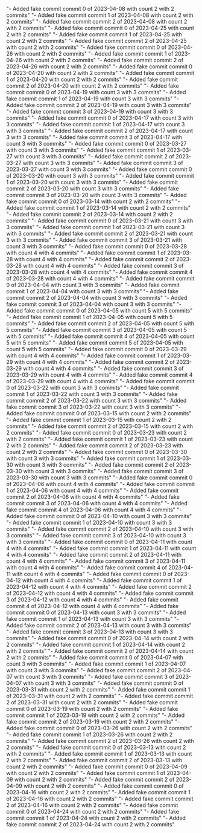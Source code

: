 "- Added fake commit commit 0 of 2023-04-08 with count 2 with 2 commits" 
"- Added fake commit commit 1 of 2023-04-08 with count 2 with 2 commits" 
"- Added fake commit commit 2 of 2023-04-08 with count 2 with 2 commits" 
"- Added fake commit commit 0 of 2023-04-25 with count 2 with 2 commits" 
"- Added fake commit commit 1 of 2023-04-25 with count 2 with 2 commits" 
"- Added fake commit commit 2 of 2023-04-25 with count 2 with 2 commits" 
"- Added fake commit commit 0 of 2023-04-26 with count 2 with 2 commits" 
"- Added fake commit commit 1 of 2023-04-26 with count 2 with 2 commits" 
"- Added fake commit commit 2 of 2023-04-26 with count 2 with 2 commits" 
"- Added fake commit commit 0 of 2023-04-20 with count 2 with 2 commits" 
"- Added fake commit commit 1 of 2023-04-20 with count 2 with 2 commits" 
"- Added fake commit commit 2 of 2023-04-20 with count 2 with 2 commits" 
"- Added fake commit commit 0 of 2023-04-19 with count 3 with 3 commits" 
"- Added fake commit commit 1 of 2023-04-19 with count 3 with 3 commits" 
"- Added fake commit commit 2 of 2023-04-19 with count 3 with 3 commits" 
"- Added fake commit commit 3 of 2023-04-19 with count 3 with 3 commits" 
"- Added fake commit commit 0 of 2023-04-17 with count 3 with 3 commits" 
"- Added fake commit commit 1 of 2023-04-17 with count 3 with 3 commits" 
"- Added fake commit commit 2 of 2023-04-17 with count 3 with 3 commits" 
"- Added fake commit commit 3 of 2023-04-17 with count 3 with 3 commits" 
"- Added fake commit commit 0 of 2023-03-27 with count 3 with 3 commits" 
"- Added fake commit commit 1 of 2023-03-27 with count 3 with 3 commits" 
"- Added fake commit commit 2 of 2023-03-27 with count 3 with 3 commits" 
"- Added fake commit commit 3 of 2023-03-27 with count 3 with 3 commits" 
"- Added fake commit commit 0 of 2023-03-20 with count 3 with 3 commits" 
"- Added fake commit commit 1 of 2023-03-20 with count 3 with 3 commits" 
"- Added fake commit commit 2 of 2023-03-20 with count 3 with 3 commits" 
"- Added fake commit commit 3 of 2023-03-20 with count 3 with 3 commits" 
"- Added fake commit commit 0 of 2023-03-14 with count 2 with 2 commits" 
"- Added fake commit commit 1 of 2023-03-14 with count 2 with 2 commits" 
"- Added fake commit commit 2 of 2023-03-14 with count 2 with 2 commits" 
"- Added fake commit commit 0 of 2023-03-21 with count 3 with 3 commits" 
"- Added fake commit commit 1 of 2023-03-21 with count 3 with 3 commits" 
"- Added fake commit commit 2 of 2023-03-21 with count 3 with 3 commits" 
"- Added fake commit commit 3 of 2023-03-21 with count 3 with 3 commits" 
"- Added fake commit commit 0 of 2023-03-28 with count 4 with 4 commits" 
"- Added fake commit commit 1 of 2023-03-28 with count 4 with 4 commits" 
"- Added fake commit commit 2 of 2023-03-28 with count 4 with 4 commits" 
"- Added fake commit commit 3 of 2023-03-28 with count 4 with 4 commits" 
"- Added fake commit commit 4 of 2023-03-28 with count 4 with 4 commits" 
"- Added fake commit commit 0 of 2023-04-04 with count 3 with 3 commits" 
"- Added fake commit commit 1 of 2023-04-04 with count 3 with 3 commits" 
"- Added fake commit commit 2 of 2023-04-04 with count 3 with 3 commits" 
"- Added fake commit commit 3 of 2023-04-04 with count 3 with 3 commits" 
"- Added fake commit commit 0 of 2023-04-05 with count 5 with 5 commits" 
"- Added fake commit commit 1 of 2023-04-05 with count 5 with 5 commits" 
"- Added fake commit commit 2 of 2023-04-05 with count 5 with 5 commits" 
"- Added fake commit commit 3 of 2023-04-05 with count 5 with 5 commits" 
"- Added fake commit commit 4 of 2023-04-05 with count 5 with 5 commits" 
"- Added fake commit commit 5 of 2023-04-05 with count 5 with 5 commits" 
"- Added fake commit commit 0 of 2023-03-29 with count 4 with 4 commits" 
"- Added fake commit commit 1 of 2023-03-29 with count 4 with 4 commits" 
"- Added fake commit commit 2 of 2023-03-29 with count 4 with 4 commits" 
"- Added fake commit commit 3 of 2023-03-29 with count 4 with 4 commits" 
"- Added fake commit commit 4 of 2023-03-29 with count 4 with 4 commits" 
"- Added fake commit commit 0 of 2023-03-22 with count 3 with 3 commits" 
"- Added fake commit commit 1 of 2023-03-22 with count 3 with 3 commits" 
"- Added fake commit commit 2 of 2023-03-22 with count 3 with 3 commits" 
"- Added fake commit commit 3 of 2023-03-22 with count 3 with 3 commits" 
"- Added fake commit commit 0 of 2023-03-15 with count 2 with 2 commits" 
"- Added fake commit commit 1 of 2023-03-15 with count 2 with 2 commits" 
"- Added fake commit commit 2 of 2023-03-15 with count 2 with 2 commits" 
"- Added fake commit commit 0 of 2023-03-23 with count 2 with 2 commits" 
"- Added fake commit commit 1 of 2023-03-23 with count 2 with 2 commits" 
"- Added fake commit commit 2 of 2023-03-23 with count 2 with 2 commits" 
"- Added fake commit commit 0 of 2023-03-30 with count 3 with 3 commits" 
"- Added fake commit commit 1 of 2023-03-30 with count 3 with 3 commits" 
"- Added fake commit commit 2 of 2023-03-30 with count 3 with 3 commits" 
"- Added fake commit commit 3 of 2023-03-30 with count 3 with 3 commits" 
"- Added fake commit commit 0 of 2023-04-06 with count 4 with 4 commits" 
"- Added fake commit commit 1 of 2023-04-06 with count 4 with 4 commits" 
"- Added fake commit commit 2 of 2023-04-06 with count 4 with 4 commits" 
"- Added fake commit commit 3 of 2023-04-06 with count 4 with 4 commits" 
"- Added fake commit commit 4 of 2023-04-06 with count 4 with 4 commits" 
"- Added fake commit commit 0 of 2023-04-10 with count 3 with 3 commits" 
"- Added fake commit commit 1 of 2023-04-10 with count 3 with 3 commits" 
"- Added fake commit commit 2 of 2023-04-10 with count 3 with 3 commits" 
"- Added fake commit commit 3 of 2023-04-10 with count 3 with 3 commits" 
"- Added fake commit commit 0 of 2023-04-11 with count 4 with 4 commits" 
"- Added fake commit commit 1 of 2023-04-11 with count 4 with 4 commits" 
"- Added fake commit commit 2 of 2023-04-11 with count 4 with 4 commits" 
"- Added fake commit commit 3 of 2023-04-11 with count 4 with 4 commits" 
"- Added fake commit commit 4 of 2023-04-11 with count 4 with 4 commits" 
"- Added fake commit commit 0 of 2023-04-12 with count 4 with 4 commits" 
"- Added fake commit commit 1 of 2023-04-12 with count 4 with 4 commits" 
"- Added fake commit commit 2 of 2023-04-12 with count 4 with 4 commits" 
"- Added fake commit commit 3 of 2023-04-12 with count 4 with 4 commits" 
"- Added fake commit commit 4 of 2023-04-12 with count 4 with 4 commits" 
"- Added fake commit commit 0 of 2023-04-13 with count 3 with 3 commits" 
"- Added fake commit commit 1 of 2023-04-13 with count 3 with 3 commits" 
"- Added fake commit commit 2 of 2023-04-13 with count 3 with 3 commits" 
"- Added fake commit commit 3 of 2023-04-13 with count 3 with 3 commits" 
"- Added fake commit commit 0 of 2023-04-14 with count 2 with 2 commits" 
"- Added fake commit commit 1 of 2023-04-14 with count 2 with 2 commits" 
"- Added fake commit commit 2 of 2023-04-14 with count 2 with 2 commits" 
"- Added fake commit commit 0 of 2023-04-07 with count 3 with 3 commits" 
"- Added fake commit commit 1 of 2023-04-07 with count 3 with 3 commits" 
"- Added fake commit commit 2 of 2023-04-07 with count 3 with 3 commits" 
"- Added fake commit commit 3 of 2023-04-07 with count 3 with 3 commits" 
"- Added fake commit commit 0 of 2023-03-31 with count 2 with 2 commits" 
"- Added fake commit commit 1 of 2023-03-31 with count 2 with 2 commits" 
"- Added fake commit commit 2 of 2023-03-31 with count 2 with 2 commits" 
"- Added fake commit commit 0 of 2023-03-19 with count 2 with 2 commits" 
"- Added fake commit commit 1 of 2023-03-19 with count 2 with 2 commits" 
"- Added fake commit commit 2 of 2023-03-19 with count 2 with 2 commits" 
"- Added fake commit commit 0 of 2023-03-26 with count 2 with 2 commits" 
"- Added fake commit commit 1 of 2023-03-26 with count 2 with 2 commits" 
"- Added fake commit commit 2 of 2023-03-26 with count 2 with 2 commits" 
"- Added fake commit commit 0 of 2023-03-13 with count 2 with 2 commits" 
"- Added fake commit commit 1 of 2023-03-13 with count 2 with 2 commits" 
"- Added fake commit commit 2 of 2023-03-13 with count 2 with 2 commits" 
"- Added fake commit commit 0 of 2023-04-09 with count 2 with 2 commits" 
"- Added fake commit commit 1 of 2023-04-09 with count 2 with 2 commits" 
"- Added fake commit commit 2 of 2023-04-09 with count 2 with 2 commits" 
"- Added fake commit commit 0 of 2023-04-16 with count 2 with 2 commits" 
"- Added fake commit commit 1 of 2023-04-16 with count 2 with 2 commits" 
"- Added fake commit commit 2 of 2023-04-16 with count 2 with 2 commits" 
"- Added fake commit commit 0 of 2023-04-24 with count 2 with 2 commits" 
"- Added fake commit commit 1 of 2023-04-24 with count 2 with 2 commits" 
"- Added fake commit commit 2 of 2023-04-24 with count 2 with 2 commits" 
